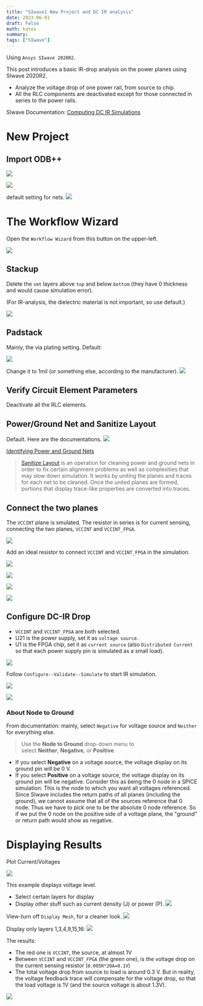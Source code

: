 ```yaml
---
title: "SIwave1 New Project and DC IR analysis"
date: 2023-06-01
draft: False
math: katex
summary: 
tags: ["SIwave"]
---
```




Using `Ansys SIwave 2020R2`. 

This post introduces a basic IR-drop analysis on the power planes using SIwave 2020R2. 

- Analyze the voltage drop of one power rail, from source to chip. 
- All the RLC components are deactivated except for those connected in series to the power rails. 

SIwave Documentation: [Computing DC IR Simulations](https://ansyshelp.ansys.com/account/secured?returnurl=/Views/Secured/Electronics/v202/en/home.htm%23../Subsystems/SIwave/Content/ComputingDCSimulations.htm%3FTocPath%3DSIwave%7CSIwave%2520Help%7CRunning%2520Simulations%7CSIwave%2520Simulations%7CComputing%2520DC%2520IR%2520Simulations%7C_____0)

# New Project

## Import ODB++

![](/images/img_2023-05-28-2.png)

![](/images/img_2023-05-28-1.png)

default setting for nets. 
![](/images/img_2023-05-28-3.png)

# The Workflow Wizard
 Open the `Workflow Wizard` from this button on the upper-left. 

![](/images/img_2023-05-28-4.png)

## Stackup
Delete the `smt` layers above `top` and below `bottom` (they have 0 thickness and would cause simulation error). 

(For IR-analysis, the dielectric material is not important, so use default.)

![](/images/img_2023-05-28-5.png)

## Padstack
Mainly, the via plating setting. 
Default: 

![](/images/img_2023-05-28-6.png)

Change it to 1mil (or something else, according to the manufacturer). 
![](/images/img_2023-05-28-7.png)

## Verify Circuit Element Parameters
Deactivate all the RLC elements. 


## Power/Ground Net and Sanitize Layout
Default. Here are the documentations. 
![](/images/img_2023-05-28-8.png)

[Identifying Power and Ground Nets](https://ansyshelp.ansys.com/account/secured?returnurl=/Views/Secured/Electronics/v202/en/home.htm%23../Subsystems/SIwave/Content/IdentifyingPowerandGroundNets.htm%3FTocPath%3DSIwave%7CSIwave%2520Help%7CSimulation%2520Setup%7C_____1)

>  [Sanitize Layout](https://ansyshelp.ansys.com/account/secured?returnurl=/Views/Secured/Electronics/v202/en/home.htm%23../Subsystems/SIwave/Content/SanitizeLayout.htm%3FTocPath%3DSIwave%7CSIwave%2520Help%7CSimulation%2520Setup%7C_____5) is an operation for cleaning power and ground nets in order to fix certain alignment problems as well as complexities that may slow down simulation. It works by uniting the planes and traces for each net to be cleaned. Once the united planes are formed, portions that display trace-like properties are converted into traces.


## Connect the two planes
The `VCCINT` plane is smulated. The resistor in series is for current sensing, connecting the two planes, `VCCINT` and `VCCINT_FPGA`. 

![](/images/img_2023-05-28-22.png)

Add an ideal resistor to connect `VCCINT` and `VCCINT_FPGA` in the simulation. 

![](/images/img_2023-05-28-10.png)

![](/images/img_2023-05-28-11.png)

![](/images/img_2023-05-28-12.png)

![](/images/img_2023-05-28-13.png)


## Configure DC-IR Drop

- `VCCINT` and `VCCINT_FPGA` are both selected. 
- U21 is the power supply, set it as `voltage source`. 
- U1 is the FPGA chip, set it as `current source` (also `Distributed Current` so that each power supply pin is simulated as a small load). 

![](/images/img_2023-05-28-14.png)

Follow `Configure--Validate--Simulate` to start IR simulation. 

![](/images/img_2023-05-28-15.png)

![](/images/img_2023-05-28-16.png)


### About Node to Ground

From documentation: mainly, select `Negative` for voltage source and `Neither` for everything else. 

> Use the **Node to Ground** drop-down menu to select **Neither**, **Negative**, or **Positive**.

- If you select **Negative** on a voltage source, the voltage display on its ground pin will be 0 V.
- If you select **Positive** on a voltage source, the voltage display on its ground pin will be negative.
Consider this as being the 0 node in a SPICE simulation. This is the node to which you want all voltages referenced. Since SIwave includes the return paths of all planes (including the ground), we cannot assume that all of the sources reference that 0 node. Thus we have to pick one to be the absolute 0 node reference. So if we put the 0 node on the positive side of a voltage plane, the "ground" or return path would show as negative.

# Displaying Results
Plot Current/Voltages

![](/images/img_2023-05-28-17.png)

This example displays voltage level. 
- Select certain layers for display
- Display other stuff such as current density (J) or power (P). 
![](/images/img_2023-05-28-18.png)

View-turn off `Display Mesh`, for a cleaner look. 
![](/images/img_2023-05-28-19.png)

Display only layers 1,3,4,9,15,16: 
![](/images/img_2023-05-28-20.png)

The results: 
- The red one is `VCCINT`, the source, at almost 1V
- Between `VCCINT` and `VCCINT_FPGA` (the green one), is the voltage drop on the current sensing resistor (`0.005R*20A=0.1V`)
- The total voltage drop from source to load is around 0.3 V. But in reality, the voltage feedback trace will compensate for the voltage drop, so that the load voltage is 1V (and the source voltage is about 1.3V). 

![](/images/img_2023-05-28-21.png)